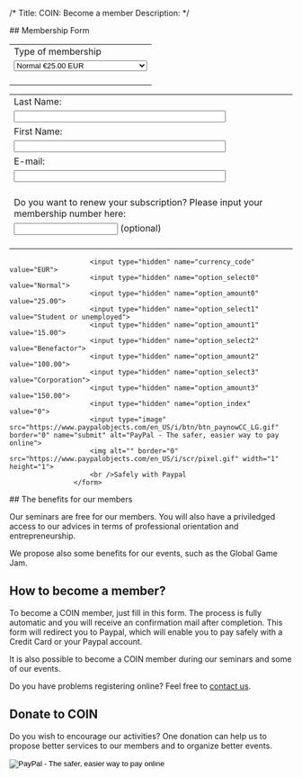 /*
Title: COIN: Become a member
Description: 
*/
<div id="leftcontent" markdown=1>
## Membership Form
					<form action="https://www.paypal.com/cgi-bin/webscr" onsubmit="return validateForm()" method="post" name="myPayPal">
						<input type="hidden" name="cmd" value="_xclick">
						<input type="hidden" name="business" value="web-account@extra-coin.fr">
						<input type="hidden" name="lc" value="EN">
						<input type="hidden" name="item_name" value="COIN annual subscription">
						<input type="hidden" name="button_subtype" value="services">
						<input type="hidden" name="no_note" value="0">
						<input type="hidden" name="currency_code" value="EUR">
						<input type="hidden" name="tax_rate" value="0.000">
						<input type="hidden" name="shipping" value="0.00">
						<input type="hidden" name="notify_url" value="http://extra-coin.fr/ipn.php">
						<input type="hidden" name="bn" value="PP-BuyNowBF:btn_paynowCC_LG.gif:NonHostedGuest">
						<table>
						<tr><td><input type="hidden" name="on0" value="Type of membership">Type of membership</td></tr><tr><td><select name="os0" onchange="onTypeAdhesionChange()">
							<option value="Normale">Normal €25.00 EUR</option>
							<option value="Student ou unemployed">Student or unemployed €15.00 EUR</option>
							<option value="Benefactor">Benefactor €100.00 EUR</option>
							<option value="Corporation">Corporation €150.00 EUR</option>
						</select><br /><br /></td></tr>
						</table>
						<div id="bienDiv" style="display:none;">
						<p>Benefactors are normal members. With this type of subscription, you will help us to reinforce the COIN network</p>
						</div>
						<div id="adminDiv" style="display:none;">
						<p>A corporation subscription will provide you memberships for max 10 of your employees. The detailed information will be transmitted by e-mail after the validation of the subscription.</p>
						<p>A corporation subscription is not considered as a sponsorship.</p>
						<table>
						<tr><td><input type="hidden" name="on5" value="Company Name">Company Name:</td></tr><tr><td><input type="text" name="os5" maxlength="200" size="44"></td></tr>
						<tr><td>Address:</td></tr><tr><td><input type="text" name="address1" maxlength="200" size="44"></td></tr>
						<tr><td>Additional address:</td></tr><tr><td><input type="text" name="address2" maxlength="200" size="44"></td></tr>
						<tr><td>Postal Code:</td></tr><tr><td><input type="text" name="zip" maxlength="200" size="44"></td></tr>
						<tr><td>City:</td></tr><tr><td><input type="text" name="city" maxlength="200" size="44"><br /><br /></td></tr>
						<tr><td><b>Administrative contact:</b></td></tr>
						</table>						
						</div>
						<table>
						<tr><td><input type="hidden" name="on1" value="Nom">Last Name:</td></tr><tr><td><input type="text" name="os1" maxlength="200" size="44"></td></tr>
						<tr><td><input type="hidden" name="on2" value="Prénom">First Name:</td></tr><tr><td><input type="text" name="os2" maxlength="200" size="44"></td></tr>
						<tr><td><input type="hidden" name="on3" value="E-mail">E-mail:</td></tr><tr><td><input type="text" name="os3" maxlength="200" size="44"></td></tr>
						<tr><td><br /><input type="hidden" name="on4" value="Membership Number">Do you want to renew your subscription? Please input your membership number here:</td></tr><tr><td><input type="text" name="os4" maxlength="200"> (optional)<br /><br /></td></tr>
						</table>

						<input type="hidden" name="currency_code" value="EUR">
						<input type="hidden" name="option_select0" value="Normal">
						<input type="hidden" name="option_amount0" value="25.00">
						<input type="hidden" name="option_select1" value="Student or unemployed">
						<input type="hidden" name="option_amount1" value="15.00">
						<input type="hidden" name="option_select2" value="Benefactor">
						<input type="hidden" name="option_amount2" value="100.00">
						<input type="hidden" name="option_select3" value="Corporation">
						<input type="hidden" name="option_amount3" value="150.00">
						<input type="hidden" name="option_index" value="0">
						<input type="image" src="https://www.paypalobjects.com/en_US/i/btn/btn_paynowCC_LG.gif" border="0" name="submit" alt="PayPal - The safer, easier way to pay online">
						<img alt="" border="0" src="https://www.paypalobjects.com/en_US/i/scr/pixel.gif" width="1" height="1">
						<br />Safely with Paypal
					</form>
</div><div id="rightcontent" markdown=1>
## The benefits for our members

Our seminars are free for our members. You will also have a priviledged access to our advices in terms of professional orientation and entrepreneurship.

We propose also some benefits for our events, such as the Global Game Jam.


## How to become a member?

To become a COIN member, just fill in this form. The process is fully automatic and you will receive an confirmation mail after completion.
This form will redirect you to Paypal, which will enable you to pay safely with a Credit Card or your Paypal account.

It is also possible to become a COIN member during our seminars and some of our events.

Do you have problems registering online? Feel free to <a href="mailto:contact@extra-coin.fr" rel="nofollow" onclick="this.href='mailto:' + 'contact' + '@' + 'extra-coin.fr'">contact us</a>.


## Donate to COIN

Do you wish to encourage our activities? One donation can help us to propose better services to our members and to organize better events.
<form action="https://www.paypal.com/cgi-bin/webscr" method="post">
					<input type="hidden" name="cmd" value="_donations">
					<input type="hidden" name="business" value="web-account@extra-coin.fr">
					<input type="hidden" name="lc" value="EN">
					<input type="hidden" name="item_name" value="Donation">
					<input type="hidden" name="no_note" value="0">
					<input type="hidden" name="currency_code" value="EUR">
					<input type="hidden" name="notify_url" value="http://extra-coin.fr/ipn.php">
					<input type="hidden" name="bn" value="PP-DonationsBF:btn_donate_SM.gif:NonHostedGuest">
					<input type="image" src="https://www.paypalobjects.com/en_US/i/btn/btn_donate_SM.gif" border="0" name="submit" alt="PayPal - The safer, easier way to pay online">
					<img alt="" border="0" src="https://www.paypalobjects.com/en_US/i/scr/pixel.gif" width="1" height="1">
					</form>
</div>


